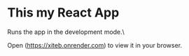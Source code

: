 # This my React App

Runs the app in the development mode.\

Open (https://xiteb.onrender.com) to view it in your browser.

